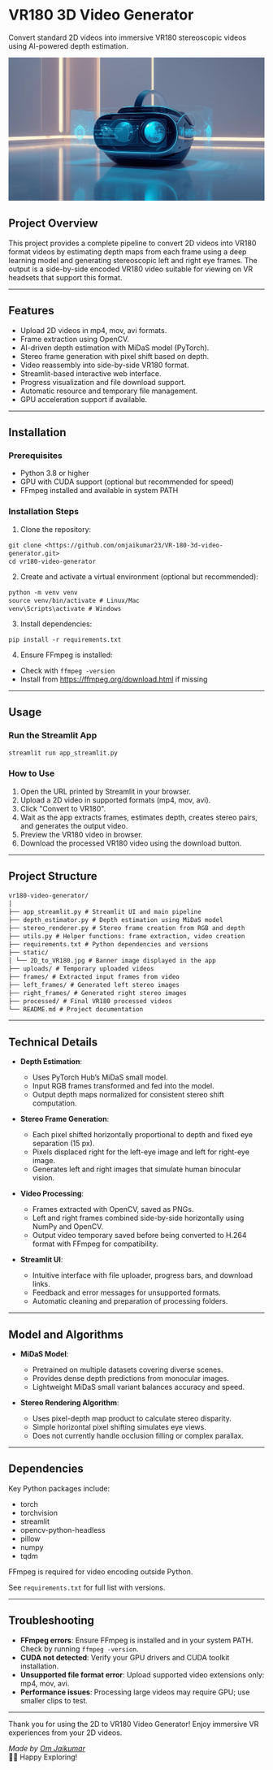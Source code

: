 # VR180 3D Video Generator

Convert standard 2D videos into immersive VR180 stereoscopic videos using AI-powered depth estimation.

![2D to VR180 Converter](static/2D_to_VR180.jpg)
## Project Overview

This project provides a complete pipeline to convert 2D videos into VR180 format videos by estimating depth maps from each frame using a deep learning model and generating stereoscopic left and right eye frames. The output is a side-by-side encoded VR180 video suitable for viewing on VR headsets that support this format.

---

## Features

- Upload 2D videos in mp4, mov, avi formats.
- Frame extraction using OpenCV.
- AI-driven depth estimation with MiDaS model (PyTorch).
- Stereo frame generation with pixel shift based on depth.
- Video reassembly into side-by-side VR180 format.
- Streamlit-based interactive web interface.
- Progress visualization and file download support.
- Automatic resource and temporary file management.
- GPU acceleration support if available.

---

## Installation

### Prerequisites

- Python 3.8 or higher
- GPU with CUDA support (optional but recommended for speed)
- FFmpeg installed and available in system PATH

### Installation Steps

1. Clone the repository:
```
git clone <https://github.com/omjaikumar23/VR-180-3d-video-generator.git>
cd vr180-video-generator
```

2. Create and activate a virtual environment (optional but recommended):

```
python -m venv venv
source venv/bin/activate # Linux/Mac
venv\Scripts\activate # Windows
```

3. Install dependencies:

```
pip install -r requirements.txt
```

4. Ensure FFmpeg is installed:

- Check with `ffmpeg -version`
- Install from https://ffmpeg.org/download.html if missing

---

## Usage

### Run the Streamlit App

```
streamlit run app_streamlit.py
```

### How to Use

1. Open the URL printed by Streamlit in your browser.
2. Upload a 2D video in supported formats (mp4, mov, avi).
3. Click "Convert to VR180".
4. Wait as the app extracts frames, estimates depth, creates stereo pairs, and generates the output video.
5. Preview the VR180 video in browser.
6. Download the processed VR180 video using the download button.

---

## Project Structure

```
vr180-video-generator/
│
├── app_streamlit.py # Streamlit UI and main pipeline
├── depth_estimator.py # Depth estimation using MiDaS model
├── stereo_renderer.py # Stereo frame creation from RGB and depth
├── utils.py # Helper functions: frame extraction, video creation
├── requirements.txt # Python dependencies and versions
├── static/
│ └── 2D_to_VR180.jpg # Banner image displayed in the app
├── uploads/ # Temporary uploaded videos
├── frames/ # Extracted input frames from video
├── left_frames/ # Generated left stereo images
├── right_frames/ # Generated right stereo images
├── processed/ # Final VR180 processed videos
└── README.md # Project documentation
```

---

## Technical Details

- **Depth Estimation**:
  - Uses PyTorch Hub’s MiDaS small model.
  - Input RGB frames transformed and fed into the model.
  - Output depth maps normalized for consistent stereo shift computation.

- **Stereo Frame Generation**:
  - Each pixel shifted horizontally proportional to depth and fixed eye separation (15 px).
  - Pixels displaced right for the left-eye image and left for right-eye image.
  - Generates left and right images that simulate human binocular vision.

- **Video Processing**:
  - Frames extracted with OpenCV, saved as PNGs.
  - Left and right frames combined side-by-side horizontally using NumPy and OpenCV.
  - Output video temporary saved before being converted to H.264 format with FFmpeg for compatibility.

- **Streamlit UI**:
  - Intuitive interface with file uploader, progress bars, and download links.
  - Feedback and error messages for unsupported formats.
  - Automatic cleaning and preparation of processing folders.

---

## Model and Algorithms

- **MiDaS Model**:
  - Pretrained on multiple datasets covering diverse scenes.
  - Provides dense depth predictions from monocular images.
  - Lightweight MiDaS small variant balances accuracy and speed.

- **Stereo Rendering Algorithm**:
  - Uses pixel-depth map product to calculate stereo disparity.
  - Simple horizontal pixel shifting simulates eye views.
  - Does not currently handle occlusion filling or complex parallax.

---

## Dependencies

Key Python packages include:

- torch
- torchvision
- streamlit
- opencv-python-headless
- pillow
- numpy
- tqdm

FFmpeg is required for video encoding outside Python.

See `requirements.txt` for full list with versions.

---

## Troubleshooting

- **FFmpeg errors**: Ensure FFmpeg is installed and in your system PATH. Check by running `ffmpeg -version`.
- **CUDA not detected**: Verify your GPU drivers and CUDA toolkit installation.
- **Unsupported file format error**: Upload supported video extensions only: mp4, mov, avi.
- **Performance issues**: Processing large videos may require GPU; use smaller clips to test.

---

Thank you for using the 2D to VR180 Video Generator! Enjoy immersive VR experiences from your 2D videos.



_Made by [Om Jaikumar](https://github.com/omjaikumar23)_  
📝🚀 Happy Exploring!




